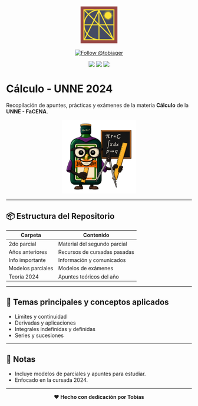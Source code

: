<p align="center">
  <img src="https://raw.githubusercontent.com/tobiager/UNNE-LSI/main/assets/facena.png" alt="Logo de FaCENA" width="100">
</p>

<p align="center">
  <a href="https://github.com/tobiager">
    <img src="https://img.shields.io/github/followers/tobiager?label=Follow%20@tobiager&style=social" alt="Follow @tobiager" />
  </a>
</p>

<p align="center">
  <img src="https://img.shields.io/badge/UNNE-Cálculo-blue?style=for-the-badge"/>
  <img src="https://img.shields.io/badge/Estado-Completado-brightgreen?style=for-the-badge"/>
  <img src="https://img.shields.io/badge/Cursada-2024-blue?style=for-the-badge"/>
</p>

#  Cálculo - UNNE 2024 
Recopilación de apuntes, prácticas y exámenes de la materia **Cálculo** de la **UNNE - FaCENA**.

<p align="center">
  <img src="https://raw.githubusercontent.com/tobiager/UNNE-LSI/main/assets/regla.png" alt="Matemáticas" width="200">
</p>

---

## 📦 Estructura del Repositorio

| Carpeta | Contenido |
| ------- | --------- |
|  2do parcial | Material del segundo parcial |
|  Años anteriores | Recursos de cursadas pasadas |
|  Info importante | Información y comunicados |
|  Modelos parciales | Modelos de exámenes |
|  Teoría 2024 | Apuntes teóricos del año |

---

## 🚀 Temas principales y conceptos aplicados

-  Límites y continuidad  
-  Derivadas y aplicaciones  
-  Integrales indefinidas y definidas  
-  Series y sucesiones  

---

## 📌 Notas

- Incluye modelos de parciales y apuntes para estudiar.  
- Enfocado en la cursada 2024.  

---

<p align="center"><b>❤️ Hecho con dedicación por Tobias</b></p>
